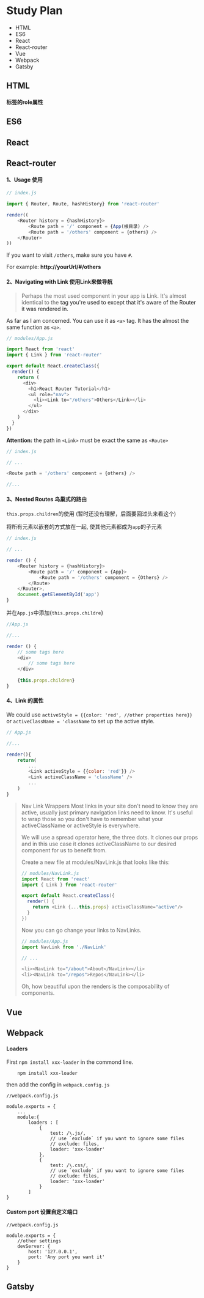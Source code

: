 # Study Plan

- HTML
- ES6
- React
- React-router
- Vue
- Webpack
- Gatsby

## HTML

#### 标签的role属性

## ES6
## React
## React-router

#### 1、Usage 使用

```js
// index.js

import { Router, Route, hashHistory} from 'react-router'

render((
    <Router history = {hashHistory}>
        <Route path = '/' component = {App(根目录) />
        <Route path = '/others' component = {others} />
    </Router>
))
```

If you want to visit `/others`, make sure you have `#`. 

For example: **http://yourUrl/#/others**

#### 2、Navigating with Link 使用Link来做导航

> Perhaps the most used component in your app is Link. It's almost identical to the <a/> tag you're used to except that it's aware of the Router it was rendered in.

As far as I am concerned. You can use it as `<a>` tag. It has the almost the same function as `<a>`.


```js
// modules/App.js

import React from 'react'
import { Link } from 'react-router'

export default React.createClass({
  render() {
    return (
      <div>
        <h1>React Router Tutorial</h1>
        <ul role="nav">
          <li><Link to="/others">Others</Link></li>
        </ul>
      </div>
    )
  }
})
```

**Attention:** the path in `<Link>` must be exact the same as  `<Route>`

```js
// index.js

// ...

<Route path = '/others' component = {others} />

//...
```

#### 3、Nested Routes 鸟巢式的路由

`this.props.children`的使用 (暂时还没有理解，后面要回过头来看这个)

将所有元素以嵌套的方式放在一起, 使其他元素都成为`app`的子元素

```js
// index.js

// ...

render () {
    <Router history = {hashHistory}>
        <Route path = '/' component = {App}>
            <Route path = '/others' component = {Others} />
        </Route>
    </Router>,
    document.getElementById('app')
}
```

并在`App.js`中添加{`this.props.childre`}

```js
//App.js

//...

render () {
    // some tags here
    <div>
        // some tags here
    </div>
    
    {this.props.children}
}
```
#### 4、Link 的属性

We could use `activeStyle = {{color: 'red', //other properties here}}` or `activeClassName = 'className` to set up the active style.

```js
// App.js

//...

render(){
    return(
        ...
        <Link activeStyle = {{color: 'red'}} />
        <Link activeClassName = 'className' />
        ...
    )
}
```

> Nav Link Wrappers
> Most links in your site don't need to know they are active, usually just primary navigation links need to know. It's useful to wrap those so you don't have to remember what your activeClassName or activeStyle is everywhere.
> 
> We will use a spread operator here, the three dots. It clones our props and in this use case it clones activeClassName to our desired component for us to benefit from.
> 
> Create a new file at modules/NavLink.js that looks like this:
>
> ```js
> // modules/NavLink.js
> import React from 'react'
> import { Link } from 'react-router'
> 
> export default React.createClass({
>   render() {
>     return <Link {...this.props} activeClassName="active"/>
>   }
> })
>
> ```
> Now you can go change your links to NavLinks.
> 
> ```js
> // modules/App.js
> import NavLink from './NavLink'
> 
> // ...
> 
> <li><NavLink to="/about">About</NavLink></li>
> <li><NavLink to="/repos">Repos</NavLink></li>
> ```
> Oh, how beautiful upon the renders is the composability of components.

## Vue

## Webpack

#### Loaders 

First `npm install xxx-loader` in the commond line.

```
    npm install xxx-loader
```

then add the config in `webpack.config.js`

```(javascript)
//webpack.config.js

module.exports = {
    ...
    module:{
        loaders : [
            {
                test: /\.js/,
                // use `exclude` if you want to ignore some files
                // exclude: files,
                loader: 'xxx-loader'
            },
            {
                test: /\.css/,
                // use `exclude` if you want to ignore some files
                // exclude: files,
                loader: 'xxx-loader'
            }
        ]
}
```

#### Custom port 设置自定义端口

```(javascript)
//webpack.config.js

module.exports = {
    //other settings
    devServer: {
        host: '127.0.0.1',
        port: 'Any port you want it'
    }
}
```

## Gatsby